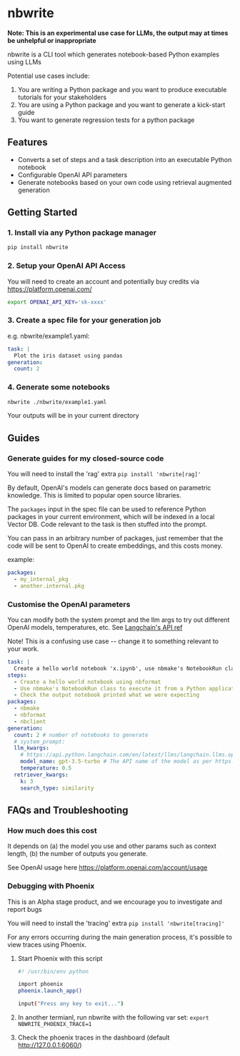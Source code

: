 # nbwrite

**Note: This is an experimental use case for LLMs, the output may at times be unhelpful or inappropriate**

nbwrite is a CLI tool which generates notebook-based Python examples using LLMs

Potential use cases include:
1. You are writing a Python package and you want to produce executable tutorials for your stakeholders
2. You are using a Python package and you want to generate a kick-start guide
3. You want to generate regression tests for a python package

## Features

- Converts a set of steps and a task description into an executable Python notebook
- Configurable OpenAI API parameters
- Generate notebooks based on your own code using retrieval augmented generation

## Getting Started

### 1. Install via any Python package manager

```sh
pip install nbwrite
```

### 2. Setup your OpenAI API Access

You will need to create an account and potentially buy credits via https://platform.openai.com/
```sh
export OPENAI_API_KEY='sk-xxxx'
```

### 3. Create a spec file for your generation job

e.g. nbwrite/example1.yaml:
```yaml
task: |
  Plot the iris dataset using pandas
generation:
  count: 2
```

### 4. Generate some notebooks

```sh
nbwrite ./nbwrite/example1.yaml
```

Your outputs will be in your current directory

## Guides

### Generate guides for my closed-source code

You will need to install the 'rag' extra `pip install 'nbwrite[rag]'`

By default, OpenAI's models can generate docs based on parametric knowledge.
This is limited to popular open source libraries.

The `packages` input in the spec file can be used to reference Python packages in your
current environment, which will be indexed in a local Vector DB. Code relevant to the
task is then stuffed into the prompt.

You can pass in an arbitrary number of packages, just remember that the code will be
sent to OpenAI to create embeddings, and this costs money.

example:
```yaml
packages:
  - my_internal_pkg
  - another.internal.pkg
```

### Customise the OpenAI parameters

You can modify both the system prompt and the llm args to try out different OpenAI models,
temperatures, etc. See [Langchain's API ref](https://api.python.langchain.com/en/latest/llms/langchain.llms.openai.BaseOpenAI.html#langchain.llms.openai.BaseOpenAI)

Note! This is a confusing use case -- change it to something relevant to your work.

```yaml
task: |
  Create a hello world notebook 'x.ipynb', use nbmake's NotebookRun class to test it from a Python application
steps:
  - Create a hello world notebook using nbformat
  - Use nbmake's NotebookRun class to execute it from a Python application
  - Check the output notebook printed what we were expecting
packages:
  - nbmake
  - nbformat
  - nbclient
generation:
  count: 2 # number of notebooks to generate
  # system_prompt:
  llm_kwargs:
    # https://api.python.langchain.com/en/latest/llms/langchain.llms.openai.BaseOpenAI.html#langchain.llms.openai.BaseOpenAI
    model_name: gpt-3.5-turbo # The API name of the model as per https://platform.openai.com/docs/models
    temperature: 0.5
  retriever_kwargs:
    k: 3
    search_type: similarity
```

## FAQs and Troubleshooting

### How much does this cost

It depends on (a) the model you use and other params such as context length, (b) the number of outputs you generate.

See OpenAI usage here https://platform.openai.com/account/usage

### Debugging with Phoenix

This is an Alpha stage product, and we encourage you to investigate and report bugs

You will need to install the 'tracing' extra `pip install 'nbwrite[tracing]'`

For any errors occurring during the main generation process, it's possible to view traces
using Phoenix.

1. Start Phoenix with this script

    ```sh
    #! /usr/bin/env python

    import phoenix
    phoenix.launch_app()

    input("Press any key to exit...")
    ```
1. In another termianl, run nbwrite with the following var set: `export NBWRITE_PHOENIX_TRACE=1`
1. Check the phoenix traces in the dashboard (default http://127.0.0.1:6060/)
